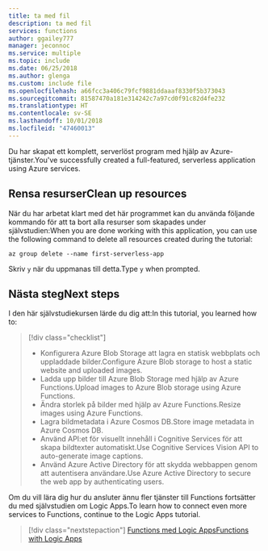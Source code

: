 ```yaml
---
title: ta med fil
description: ta med fil
services: functions
author: ggailey777
manager: jeconnoc
ms.service: multiple
ms.topic: include
ms.date: 06/25/2018
ms.author: glenga
ms.custom: include file
ms.openlocfilehash: a66fcc3a406c79fcf9881ddaaaf8330f5b373043
ms.sourcegitcommit: 81587470a181e314242c7a97cd0f91c82d4fe232
ms.translationtype: HT
ms.contentlocale: sv-SE
ms.lasthandoff: 10/01/2018
ms.locfileid: "47460013"
---
```

<span data-ttu-id="9dfa8-103">Du har skapat ett komplett, serverlöst program med hjälp av Azure-tjänster.</span><span class="sxs-lookup"><span data-stu-id="9dfa8-103">You've successfully created a full-featured, serverless application using Azure services.</span></span>

## <a name="clean-up-resources"></a><span data-ttu-id="9dfa8-104">Rensa resurser</span><span class="sxs-lookup"><span data-stu-id="9dfa8-104">Clean up resources</span></span>

<span data-ttu-id="9dfa8-105">När du har arbetat klart med det här programmet kan du använda följande kommando för att ta bort alla resurser som skapades under självstudien:</span><span class="sxs-lookup"><span data-stu-id="9dfa8-105">When you are done working with this application, you can use the following command to delete all resources created during the tutorial:</span></span>

```azurecli
az group delete --name first-serverless-app
```

<span data-ttu-id="9dfa8-106">Skriv `y` när du uppmanas till detta.</span><span class="sxs-lookup"><span data-stu-id="9dfa8-106">Type `y` when prompted.</span></span>  

## <a name="next-steps"></a><span data-ttu-id="9dfa8-107">Nästa steg</span><span class="sxs-lookup"><span data-stu-id="9dfa8-107">Next steps</span></span>

<span data-ttu-id="9dfa8-108">I den här självstudiekursen lärde du dig att:</span><span class="sxs-lookup"><span data-stu-id="9dfa8-108">In this tutorial, you learned how to:</span></span>
> [!div class="checklist"]
> * <span data-ttu-id="9dfa8-109">Konfigurera Azure Blob Storage att lagra en statisk webbplats och uppladdade bilder.</span><span class="sxs-lookup"><span data-stu-id="9dfa8-109">Configure Azure Blob storage to host a static website and uploaded images.</span></span>
> * <span data-ttu-id="9dfa8-110">Ladda upp bilder till Azure Blob Storage med hjälp av Azure Functions.</span><span class="sxs-lookup"><span data-stu-id="9dfa8-110">Upload images to Azure Blob storage using Azure Functions.</span></span>
> * <span data-ttu-id="9dfa8-111">Ändra storlek på bilder med hjälp av Azure Functions.</span><span class="sxs-lookup"><span data-stu-id="9dfa8-111">Resize images using Azure Functions.</span></span>
> * <span data-ttu-id="9dfa8-112">Lagra bildmetadata i Azure Cosmos DB.</span><span class="sxs-lookup"><span data-stu-id="9dfa8-112">Store image metadata in Azure Cosmos DB.</span></span>
> * <span data-ttu-id="9dfa8-113">Använd API:et för visuellt innehåll i Cognitive Services för att skapa bildtexter automatiskt.</span><span class="sxs-lookup"><span data-stu-id="9dfa8-113">Use Cognitive Services Vision API to auto-generate image captions.</span></span>
> * <span data-ttu-id="9dfa8-114">Använd Azure Active Directory för att skydda webbappen genom att autentisera användare.</span><span class="sxs-lookup"><span data-stu-id="9dfa8-114">Use Azure Active Directory to secure the web app by authenticating users.</span></span>

<span data-ttu-id="9dfa8-115">Om du vill lära dig hur du ansluter ännu fler tjänster till Functions fortsätter du med självstudien om Logic Apps.</span><span class="sxs-lookup"><span data-stu-id="9dfa8-115">To learn how to connect even more services to Functions, continue to the Logic Apps tutorial.</span></span> 

> [!div class="nextstepaction"]
> [<span data-ttu-id="9dfa8-116">Functions med Logic Apps</span><span class="sxs-lookup"><span data-stu-id="9dfa8-116">Functions with Logic Apps</span></span>](https://docs.microsoft.com/azure/azure-functions/functions-twitter-email)
